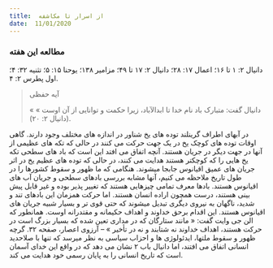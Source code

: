 ```yaml
---
title:  از اسرار تا مکاشفه
date:  11/01/2020
---
```


### مطالعه این هفته
دانیال ۲: ۱ تا ۱۶؛ اعمال ۱۷: ۲۸؛ دانیال ۲: ۱۷ تا ۴۹؛ مزامیر ۱۳۸؛ یوحنا ۱۵: ۵؛ تثنیه ۳۲: ۴؛ اول پطرس ۲: ۴.

> <p>آیه حفظی</p>
> « دانیال گفت: متبارک باد نام خدا تا ابدالآباد، زیرا حکمت و توانایی از آن اوست » (دانیال ۲: ۲۰).

در آبهای اطراف گرینلند توده های یخ شناور در اندازه های مختلف وجود دارند. گاهی اوقات توده های کوچک یخ در یک جهت حرکت می کنند در حالی که تکه های عظیمی از آنها در جهت دیگر در جریان هستند. آنچه اتفاق می افتد این است که باد های سطحی تکه یخ هایی را که کوچکتر هستند هدایت می کنند، در حالی که توده های عظیم یخ در اثر جریان های عمیق اقیانوس جابجا میشوند. هنگامی که ما ظهور و سقوط کشورها را در طول تاریخ ملاحظه می کنیم، آنها مشابه بررسی بادهای سطحی و جریان آب های اقیانوس هستند. بادها معرف تمامی چیزهایی هستند که تغییر پذیر بوده و غیر قابل پیش بینی هستند،  درست همچون اراده انسان هستند. اما حرکت همزمان این بادهای تند و شدید، ناگهان به نیروی دیگری تبدیل میشوند که حتی قوی تر و بسیار شبیه جریان های اقیانوس هستند. این اقدام برحق خداوند و اهداف حکیمانه و مقتدرانه اوست. همانطور که الن جی وایت گفت: « مانند ستارگان که در مداری تعین شده که بسیار بزرگ است در حرکت هستند، اهداف خداوند نه شتابند و نه در تأخیر » – آرزوی اعصار، صفحه ۳۲. گرچه ظهور و سقوط ملتها، ایدئولوژی ها و احزاب سیاسی به نظر میرسد که تنها با صلاحدید انسانی اتفاق می افتند، اما دانیال باب ۲ نشان می دهد که در واقع این خدای آسمان است که تاریخ انسانی را به پایان رسمی خود هدایت می کند.